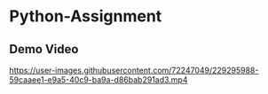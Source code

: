 # Python-Assignment

## Demo Video
https://user-images.githubusercontent.com/72247049/229295988-59caaee1-e9a5-40c9-ba9a-d86bab291ad3.mp4

